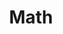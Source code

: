 ---
title: Math
eleventyNavigation:
  title: Math
  key: dg_extras_math
  parent: dg_extras
  order: 1
template: "../de/extras/math.md"
---